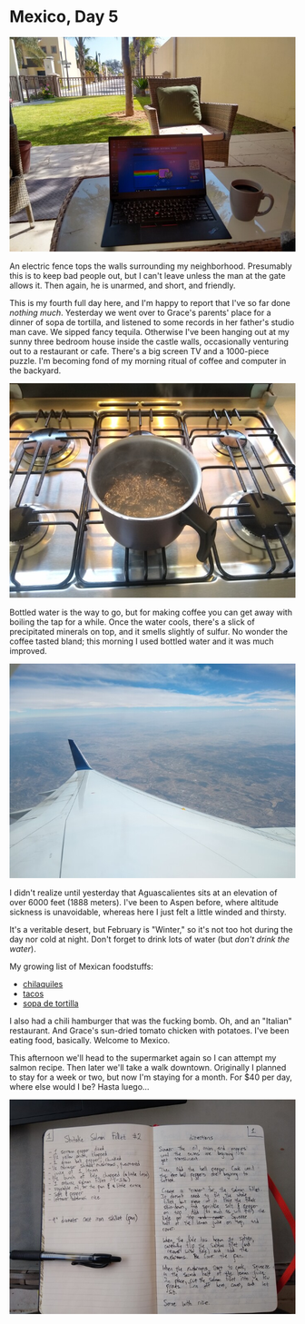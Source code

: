Mexico, Day 5
=============

![](mexico_1_small.jpg)

An electric fence tops the walls surrounding my neighborhood.  Presumably
this is to keep bad people out, but I can't leave unless the man at the gate
allows it.  Then again, he is unarmed, and short, and friendly.

This is my fourth full day here, and I'm happy to report that I've so far
done _nothing much_. Yesterday we went over to Grace's parents' place for a
dinner of sopa de tortilla, and listened to some records in her father's
studio man cave. We sipped fancy tequila. Otherwise I've been hanging out at
my sunny three bedroom house inside the castle walls, occasionally venturing
out to a restaurant or cafe. There's a big screen TV and a 1000-piece
puzzle. I'm becoming fond of my morning ritual of coffee and computer in the
backyard.

![](mexico_2_small.jpg)

Bottled water is the way to go, but for making coffee you can get away with
boiling the tap for a while.  Once the water cools, there's a slick of
precipitated minerals on top, and it smells slightly of sulfur.  No wonder
the coffee tasted bland; this morning I used bottled water and it was much
improved.

![](mexico_3_small.jpg)

I didn't realize until yesterday that Aguascalientes sits at an elevation of
over 6000 feet (1888 meters).  I've been to Aspen before, where altitude
sickness is unavoidable, whereas here I just felt a little winded and thirsty.

It's a veritable desert, but February is "Winter," so it's not too hot
during the day nor cold at night.  Don't forget to drink lots of water (but
_don't drink the water_).

My growing list of Mexican foodstuffs:

- [chilaquiles][1]
- [tacos][2]
- [sopa de tortilla][3]

I also had a chili hamburger that was the fucking bomb. Oh, and an "Italian"
restaurant. And Grace's sun-dried tomato chicken with potatoes. I've been
eating food, basically. Welcome to Mexico.

This afternoon we'll head to the supermarket again so I can attempt my salmon
recipe.  Then later we'll take a walk downtown.  Originally I planned to stay
for a week or two, but now I'm staying for a month.  For $40 per day, where
else would I be?  Hasta luego...

![](mexico_4_small.jpg)

[1]: https://en.wikipedia.org/wiki/Chilaquiles
[2]: https://en.wikipedia.org/wiki/Taco
[3]: https://en.wikipedia.org/wiki/Tortilla_soup
